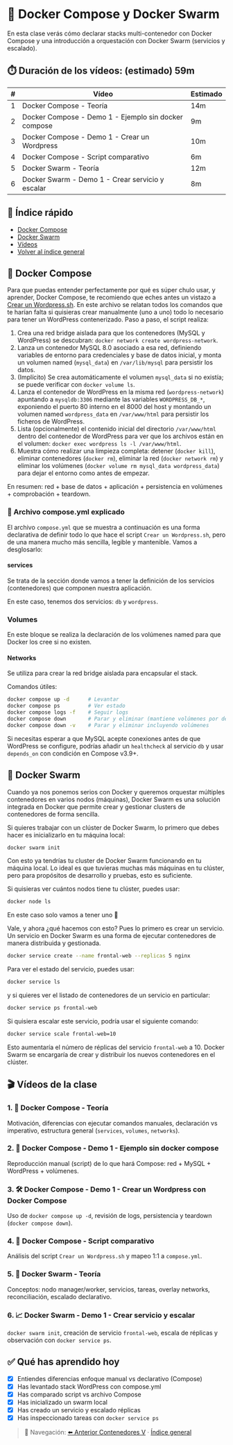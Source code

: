# 🧩 Docker Compose y Docker Swarm <a id="top"></a>

En esta clase verás cómo declarar stacks multi-contenedor con Docker Compose y una introducción a orquestación con Docker Swarm (servicios y escalado).

## ⏱️ Duración de los vídeos: (estimado) 59m

| # | Vídeo | Estimado |
|---|-------|----------|
| 1 | Docker Compose - Teoría | 14m |
| 2 | Docker Compose - Demo 1 - Ejemplo sin docker compose | 9m |
| 3 | Docker Compose - Demo 1 - Crear un Wordpress | 10m |
| 4 | Docker Compose - Script comparativo | 6m |
| 5 | Docker Swarm - Teoría | 12m |
| 6 | Docker Swarm - Demo 1 - Crear servicio y escalar | 8m |

## 📑 Índice rápido
- [Docker Compose](#🐙-docker-compose)
- [Docker Swarm](#🐝-docker-swarm)
- [Vídeos](#videos)
- [Volver al índice general](../README.md#🎬-Índice-navegable-de-apartados-y-vídeos)

## 🐙 Docker Compose

Para que puedas entender perfectamente por qué es súper chulo usar, y aprender, Docker Compose, te recomiendo que eches antes un vistazo a [Crear un Wordpress.sh](Crear%20un%20Wordpress.sh). En este archivo se relatan todos los comandos que te harían falta si quisieras crear manualmente (uno a uno) todo lo necesario para tener un WordPress contenerizado. Paso a paso, el script realiza:

1. Crea una red bridge aislada para que los contenedores (MySQL y WordPress) se descubran: `docker network create wordpress-network`.
2. Lanza un contenedor MySQL 8.0 asociado a esa red, definiendo variables de entorno para credenciales y base de datos inicial, y monta un volumen named (`mysql_data`) en `/var/lib/mysql` para persistir los datos.
3. (Implícito) Se crea automáticamente el volumen `mysql_data` si no existía; se puede verificar con `docker volume ls`.
4. Lanza el contenedor de WordPress en la misma red (`wordpress-network`) apuntando a `mysqldb:3306` mediante las variables `WORDPRESS_DB_*`, exponiendo el puerto 80 interno en el 8000 del host y montando un volumen named `wordpress_data` en `/var/www/html` para persistir los ficheros de WordPress.
5. Lista (opcionalmente) el contenido inicial del directorio `/var/www/html` dentro del contenedor de WordPress para ver que los archivos están en el volumen: `docker exec wordpress ls -l /var/www/html`.
6. Muestra cómo realizar una limpieza completa: detener (`docker kill`), eliminar contenedores (`docker rm`), eliminar la red (`docker network rm`) y eliminar los volúmenes (`docker volume rm mysql_data wordpress_data`) para dejar el entorno como antes de empezar.

En resumen: red + base de datos + aplicación + persistencia en volúmenes + comprobación + teardown.

### 📄 Archivo compose.yml explicado
El archivo `compose.yml` que se muestra a continuación es una forma declarativa de definir todo lo que hace el script `Crear un Wordpress.sh`, pero de una manera mucho más sencilla, legible y mantenible. Vamos a desglosarlo:

#### services

Se trata de la sección donde vamos a tener la definición de los servicios (contenedores) que componen nuestra aplicación.

En este caso, tenemos dos servicios: `db` y `wordpress`.


### Volumes

En este bloque se realiza la declaración de los volúmenes named para que Docker los cree si no existen.


#### Networks

Se utiliza para crear la red bridge aislada para encapsular el stack.


Comandos útiles:
```bash
docker compose up -d      # Levantar
docker compose ps         # Ver estado
docker compose logs -f    # Seguir logs
docker compose down       # Parar y eliminar (mantiene volúmenes por defecto)
docker compose down -v    # Parar y eliminar incluyendo volúmenes
```

Si necesitas esperar a que MySQL acepte conexiones antes de que WordPress se configure, podrías añadir un `healthcheck` al servicio `db` y usar `depends_on` con condición en Compose v3.9+.


## 🐝 Docker Swarm

Cuando ya nos ponemos serios con Docker y queremos orquestar múltiples contenedores en varios nodos (máquinas), Docker Swarm es una solución integrada en Docker que permite crear y gestionar clusters de contenedores de forma sencilla. 

Si quieres trabajar con un clúster de Docker Swarm, lo primero que debes hacer es inicializarlo en tu máquina local:

```bash
docker swarm init
```

Con esto ya tendrías tu cluster de Docker Swarm funcionando en tu máquina local. Lo ideal es que tuvieras muchas más máquinas en tu clúster, pero para propósitos de desarrollo y pruebas, esto es suficiente.

Si quisieras ver cuántos nodos tiene tu clúster, puedes usar:

```bash
docker node ls
```

En este caso solo vamos a tener uno 🙈


Vale, y ahora ¿qué hacemos con esto? Pues lo primero es crear un servicio. Un servicio en Docker Swarm es una forma de ejecutar contenedores de manera distribuida y gestionada.

```bash
docker service create --name frontal-web --replicas 5 nginx
```
Para ver el estado del servicio, puedes usar:

```bash
docker service ls
```

y si quieres ver el listado de contenedores de un servicio en particular:

```bash
docker service ps frontal-web
```

Si quisiera escalar este servicio, podría usar el siguiente comando:

```bash
docker service scale frontal-web=10
```

Esto aumentaría el número de réplicas del servicio `frontal-web` a 10. Docker Swarm se encargaría de crear y distribuir los nuevos contenedores en el clúster.

## 🎬 Vídeos de la clase <a id="videos"></a>

### 1. 📘 Docker Compose - Teoría <a id="v6-compose-teoria"></a>
Motivación, diferencias con ejecutar comandos manuales, declaración vs imperativo, estructura general (`services`, `volumes`, `networks`).

### 2. 🧪 Docker Compose - Demo 1 - Ejemplo sin docker compose <a id="v6-compose-demo1-sin-compose"></a>
Reproducción manual (script) de lo que hará Compose: red + MySQL + WordPress + volúmenes.

### 3. 🛠️ Docker Compose - Demo 1 - Crear un Wordpress con Docker Compose <a id="v6-compose-demo1-wordpress"></a>
Uso de `docker compose up -d`, revisión de logs, persistencia y teardown (`docker compose down`).

### 4. 🧾 Docker Compose - Script comparativo <a id="v6-compose-script-comparativo"></a>
Análisis del script `Crear un Wordpress.sh` y mapeo 1:1 a `compose.yml`.

### 5. 📘 Docker Swarm - Teoría <a id="v6-swarm-teoria"></a>
Conceptos: nodo manager/worker, servicios, tareas, overlay networks, reconciliación, escalado declarativo.

### 6. 📈 Docker Swarm - Demo 1 - Crear servicio y escalar <a id="v6-swarm-demo1-escalar"></a>
`docker swarm init`, creación de servicio `frontal-web`, escala de réplicas y observación con `docker service ps`.

## ✅ Qué has aprendido hoy

- [x] Entiendes diferencias enfoque manual vs declarativo (Compose)
- [x] Has levantado stack WordPress con compose.yml
- [x] Has comparado script vs archivo Compose
- [x] Has inicializado un swarm local
- [x] Has creado un servicio y escalado réplicas
- [x] Has inspeccionado tareas con `docker service ps`

> 🧭 Navegación: [⬅️ Anterior Contenedores V](../contenedores-v/README.md#videos) · [Índice general](../README.md#videos-index)


